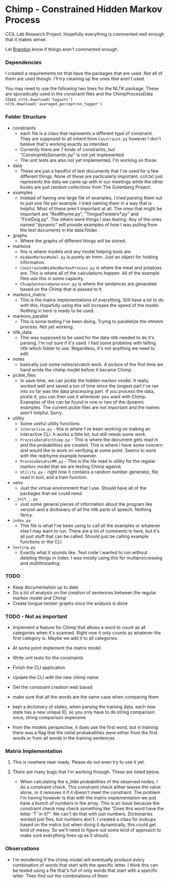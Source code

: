 # Chimp - Constrained Hidden Markov Process
CCIL Lab Research Project. Hopefully everything is commented well enough that it makes sense.

Let [Brandon](mailto:biggbran@isu.edu) know if things aren't commented enough.

### Dependencies

I created a requirements.txt that have the packages that are used. Not all of them
are used though. I'll try cleaning up the ones that aren't used. 

You may need to use the following two lines for the NLTK package. These are sporadically
used in the constraint files and the ChimpProcessData class.
`nltk.download('tagsets')`
`nltk.download('averaged_perceptron_tagger')`
    
### Folder Structure
- constraints
    - each file is a class that represents a different type of constraint.
They are supposed to all inherit from `Constraint.py` however I don't believe that's working
exactly as intended.
    - Currently there are 7 kinds of constraints, but "ConstraintIsSemantic.py" is not yet implemented
    - The unit tests are also not yet implemented. I'm working on those.
- data
    - These are just a handful of test documents that I've used for a few different things.
    None of these are particularly important. ccil.txt just represents the data we came up
    with in our meetings while the other books are just random collections from The Gutenberg Project.
- examples
    - Instead of having one large file of examples, I tried parsing them out to just one file per example.
    I tried naming them in a way that is helpful. Most of these aren't important at all. The 
    ones that might be important are "RedRhyme.py", "TongueTwisters*.py" and "FirstDog.py". The others were things
    I was testing. Any of the ones named "dynamic" will provide examples of how I was pulling
    from the text documents in the data folder.
- graphs
    - Where the graphs of different things will be stored.
- markovs
    - this is where models and any model helping tools are. 
    - `HiddenMarkovModel.py` is purely an hmm. Just an object for holding information. 
    - `ConstrainedHiddenMarkovProcess.py` is where the meat and potatoes are. This is where all of the calculations 
    happen. All of the example files use this in some capacity.
    - `ChimpSentenceGenerator.py` is where the sentences are generated based on the 
    Chimp that is passed to it. 
- markovs_matrix
    - This is the matrix implementations of everything. Still have a lot to do with this.
    Hopefully using this will increase the speed of the model. Nothing in here is ready to be used.
- markovs_parallel
    - This is some testing I've been doing. Trying to parallelize the nhhmm process. Not yet working.
- nltk_data
    - This was supposed to be used for the data nltk needed to do it's parsing. I'm not sure if it's used.
    I had some problems with telling ntlk which folder to use. Regardless, it's not anything we
    need to edit.
- notes
    - basically just some notes/scratch work. A picture of the first time we hand wrote the 
    chimp model before it became Chimp.
- pickle_files
    - to save time, we can pickle the hidden markov model. It really worked well and saved a ton
    of time since the longest part I've ran into so far was the data processing part. If you
    process the data, pickle it, you can then use it whenever you want with Chimp. Examples
    of this can be found in one or two of the dynamic examples. The current pickle files
    are not important and the names aren't helpful. Sorry.
- utility
    - Some useful utility functions
    - `interactive.py` - this is where I've been working on making an interactive CLI. It works
    a little bit, but still needs some work.
    - `ProcessDataForChimp.py` - This is where the document gets read in and the probabilities are created.
    This is where I have some concern and would like to work on verifying at some point. Seems to work
    with the redrhyme example however.
    - `ProcessDataForMM.py` - This is the file read in utility for the regular markov model that we
    are testing Chimp against.
    - `Utility.py` - right now it contains a random number generator, file read in tool, and a train function. 
- venv
    - Just the virtual environment that I use. Should have all of the packages that we could need.
- `__init__.py`
    - Just some general pieces of information about the program like version and a dictionary
    of all the ntlk parts of speech. Nothing fancy.
- `index.py`
    - This file is what I've been using to call all the examples or whatever else I may want to run.
    There are a lot of comments in here, but it's all just stuff that can be called. Should just be
    calling example functions or the CLI.
 - `testing.py`
    - Exactly what it sounds like. Test code I wanted to run without deleting things in index.
    I was mostly using this for multiproccessing and multithreading.

### TODO
- Keep documentation up to date
- Do a lot of analysis on the creation of sentences between the regular markov model and Chimp
- Create tongue twister graphs once the analysis is done

### TODO - Not as important
- Implement a feature for Chimp that allows a word to count as all categories when it's
scanned. Right now it only counts as whatever the first category is. Maybe
we add it to all categories.
- At some point implement the matrix model
- Write unit tests for the constraints
- Finish the CLI application
- Update the CLI with the new chimp name
- Get the constraint creation web based
- make sure that all the words are the same case when comparing them

- kept a dictionary of states, when parsing the training data,
each new state has a new unique ID, so you only have to do string comparison once,
string comparison expensive
- from the models perspective, it does use the first word, but in training there was a flag
that the initial probabailities were either from the first words or from all words in the
training sentences.


### Matrix Implementation
1. This is nowhere near ready. Please do not even try to use it yet.
2. There are many bugs that I'm working through. These are listed below.
    
    - When calculating the e_tilde probabilities of the observed nodes, I 
    do a constraint check. This constraint check either leaves the value alone,
    or it removes it if it doesn't meet the constraint. The problem I'm having
    however is that with the matrix implementation we just have a bunch of numbers
    in the array. This is an issue because the constraint check may check something
    like "Does this word have the letter 'T' in it?". We can't do that with just numbers.
    Dictionaries worked just fine, but numbers don't. I created a class for lookups 
    based on the matrix but when doing it dynamically, this could get kind of messy. 
    So we'll need to figure out some kind of approach to make sure everything lines 
    up as it should..
    
### Observations
- I'm wondering if the chimp model will eventually produce every combination of words
that start with the specific letter. I think this can be tested using a file
that's full of only words that start with a specific letter. Then find out the 
combinations of them
